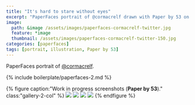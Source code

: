 ```yaml
---
title: "It's hard to stare without eyes"
excerpt: "PaperFaces portrait of @cormacrelf drawn with Paper by 53 on an iPad."
image: 
  path: &image /assets/images/paperfaces-cormacrelf-twitter.jpg 
  feature: *image
  thumbnail: /assets/images/paperfaces-cormacrelf-twitter-150.jpg
categories: [paperfaces]
tags: [portrait, illustration, Paper by 53]
---
```


PaperFaces portrait of [@cormacrelf](https://twitter.com/cormacrelf).

{% include boilerplate/paperfaces-2.md %}

{% figure caption:"Work in progress screenshots (**Paper by 53**)." class:"gallery-2-col" %}
[![](/assets/images/paperfaces-cormacrelf-process-1-600.jpg)](/assets/images/paperfaces-cormacrelf-process-1-lg.jpg)
[![](/assets/images/paperfaces-cormacrelf-process-2-600.jpg)](/assets/images/paperfaces-cormacrelf-process-2-lg.jpg)
[![](/assets/images/paperfaces-cormacrelf-process-3-600.jpg)](/assets/images/paperfaces-cormacrelf-process-3-lg.jpg)
[![](/assets/images/paperfaces-cormacrelf-process-4-600.jpg)](/assets/images/paperfaces-cormacrelf-process-4-lg.jpg)
{% endfigure %}
